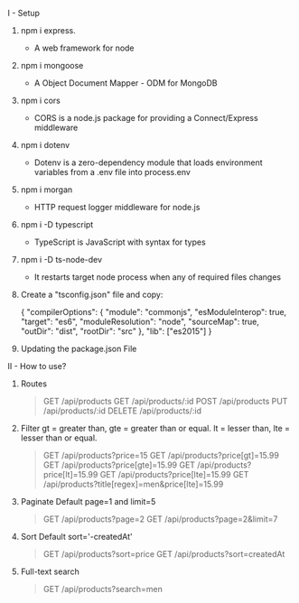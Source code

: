 I - Setup

1. npm i express.


    - A web framework for node

2. npm i mongoose


    - A Object Document Mapper - ODM for MongoDB

3. npm i cors


    - CORS is a node.js package for providing a Connect/Express middleware

4. npm i dotenv


    - Dotenv is a zero-dependency module that loads environment variables from a .env file into process.env

5. npm i morgan


    - HTTP request logger middleware for node.js

6. npm i -D typescript


    - TypeScript is JavaScript with syntax for types

7. npm i -D ts-node-dev


    - It restarts target node process when any of required files changes

8. Create a "tsconfig.json" file and copy:


    {
      "compilerOptions": {
        "module": "commonjs",
        "esModuleInterop": true,
        "target": "es6",
        "moduleResolution": "node",
        "sourceMap": true,
        "outDir": "dist",
        "rootDir": "src"
      },
      "lib": ["es2015"]
    }

9. Updating the package.json File

II - How to use?

1. Routes


    > GET    /api/products
    > GET    /api/products/:id
    > POST   /api/products
    > PUT    /api/products/:id
    > DELETE /api/products/:id

2. Filter
   gt = greater than, gte = greater than or equal.
   lt = lesser than, lte = lesser than or equal.


    > GET /api/products?price=15
    > GET /api/products?price[gt]=15.99
    > GET /api/products?price[gte]=15.99
    > GET /api/products?price[lt]=15.99
    > GET /api/products?price[lte]=15.99
    > GET /api/products?title[regex]=men&price[lte]=15.99

3. Paginate
   Default page=1 and limit=5


    > GET /api/products?page=2
    > GET /api/products?page=2&limit=7

4. Sort
   Default sort='-createdAt'


    > GET /api/products?sort=price
    > GET /api/products?sort=createdAt

5. Full-text search


    > GET /api/products?search=men
